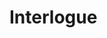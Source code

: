 
# Interlogue






<!-- 
I lied.

The obscura was not closer to Ara. Fajro's physicists had been correct when they sent me to Ara Equilibrium.

I did not do it to save myself. In fact, had I known there were barrels full of explosives right behind me, I still would have taken the blow to save my planet, but for the obscura itself. In a manner speaking, I had been caught, but that would be too imprecise an expression. That I had been captivated would bring more honor to the truth, for I had known what the obscura was for far longer than Holragi had known. Two days to be exact. And I couldn't let it be destroyed. -->


